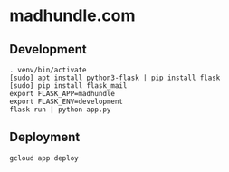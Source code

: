 # madhundle.com

## Development
```
. venv/bin/activate
[sudo] apt install python3-flask | pip install flask
[sudo] pip install flask_mail
export FLASK_APP=madhundle
export FLASK_ENV=development
flask run | python app.py
```

## Deployment
```
gcloud app deploy
```